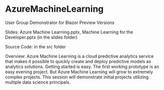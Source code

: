 # AzureMachineLearning
User Group Demonstrator for Blazor Preview Versions

Slides: Azure Machine Learning.pptx, Machine Learning for the Developer.pptx (in the slides folder)

Source Code: in the src folder

Overview: Azure Machine Learning is a cloud predictive analytics service that makes it possible to quickly create and deploy predictive models as analytics solutions. Getting started is easy. The first working prototype is an easy evening project. But Azure Machine Learning will grow to extremely complex projects. This session will demonstrate initial projects utilizing multiple data science principals.
